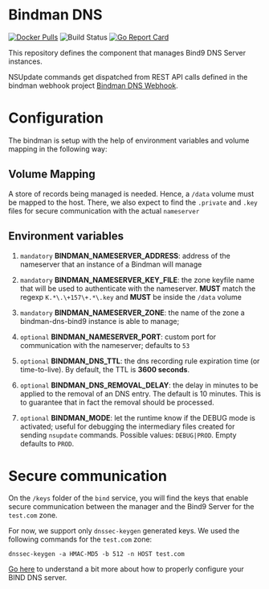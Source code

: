 # Bindman DNS
[![Docker Pulls](https://img.shields.io/docker/pulls/labbsr0x/bindman-dns-bind9.svg)](https://hub.docker.com/r/labbsr0x/bindman-dns-bind9)
![Build Status](https://travis-ci.com/labbsr0x/bindman-dns-bind9.svg?branch=master)
[![Go Report Card](https://goreportcard.com/badge/github.com/labbsr0x/bindman-dns-bind9)](https://goreportcard.com/report/github.com/labbsr0x/bindman-dns-bind9)

This repository defines the component that manages Bind9 DNS Server instances.

NSUpdate commands get dispatched from REST API calls defined in the bindman webhook project [Bindman DNS Webhook](https://github.com/labbsr0x/bindman-dns-webhook).

# Configuration

The bindman is setup with the help of environment variables and volume mapping in the following way: 

## Volume Mapping

A store of records being managed is needed. Hence, a `/data` volume must be mapped to the host. There, we also expect to find the `.private` and `.key` files for secure communication with the actual `nameserver`

## Environment variables

1. `mandatory` **BINDMAN_NAMESERVER_ADDRESS**: address of the nameserver that an instance of a Bindman will manage

2. `mandatory` **BINDMAN_NAMESERVER_KEY_FILE**: the zone keyfile name that will be used to authenticate with the nameserver. **MUST** match the regexp `K.*\.\+157\+.*\.key` and **MUST** be inside the `/data` volume

3. `mandatory` **BINDMAN_NAMESERVER_ZONE**: the name of the zone a bindman-dns-bind9 instance is able to manage;

4. `optional` **BINDMAN_NAMESERVER_PORT**: custom port for communication with the nameserver; defaults to `53`

5. `optional` **BINDMAN_DNS_TTL**: the dns recording rule expiration time (or time-to-live). By default, the TTL is **3600 seconds**.

6. `optional` **BINDMAN_DNS_REMOVAL_DELAY**: the delay in minutes to be applied to the removal of an DNS entry. The default is 10 minutes. This is to guarantee that in fact the removal should be processed.

7. `optional` **BINDMAN_MODE**: let the runtime know if the DEBUG mode is activated; useful for debugging the intermediary files created for sending `nsupdate` commands. Possible values: `DEBUG|PROD`. Empty defaults to `PROD`.

# Secure communication

On the `/keys` folder of the `bind` service, you will find the keys that enable secure communication between the manager and the Bind9 Server for the `test.com` zone.

For now, we support only `dnssec-keygen` generated keys. We used the following commands for the `test.com` zone:

```
dnssec-keygen -a HMAC-MD5 -b 512 -n HOST test.com
```

[Go here](http://www.firewall.cx/linux-knowledgebase-tutorials/system-and-network-services/831-linux-bind-ipadd-data-file.html) to understand a bit more about how to properly configure your BIND DNS server.
